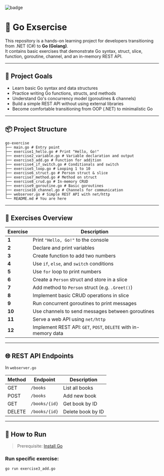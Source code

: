 ![badge](https://img.shields.io/badge/Status-Done-green.svg)

# 🧠 Go Exsercise

This repository is a hands-on learning project for developers transitioning from .NET (C#) to **Go (Golang)**.  
It contains basic exercises that demonstrate Go syntax, struct, slice, function, goroutine, channel, and an in-memory REST API.

---

## 📌 Project Goals

- Learn basic Go syntax and data structures
- Practice writing Go functions, structs, and methods
- Understand Go's concurrency model (goroutines & channels)
- Build a simple REST API without using external libraries
- Become comfortable transitioning from OOP (.NET) to minimalistic Go

---

## 📦 Project Structure
```text
go-exercise
├── main.go # Entry point
├── exercise1_hello.go # Print "Hello, Go!"
├── exercise2_variable.go # Variable declaration and output
├── exercise3_add.go # Function for addition
├── exercise4_if_switch.go # Conditionals and switch
├── exercise5_loop.go # Looping 1 to 10
├── exercise6_struct.go # Person struct & slice
├── exercise7_method.go # Method on struct
├── exercise8_crud.go # In-memory CRUD
├── exercise9_goroutine.go # Basic goroutines
├── exercise10_channel.go # Channels for communication
├── webserver.go # Simple REST API with net/http
└── README.md # You are here
```

---

## 🧪 Exercises Overview

| Exercise | Description |
|----------|-------------|
| **1** | Print `"Hello, Go!"` to the console |
| **2** | Declare and print variables |
| **3** | Create function to add two numbers |
| **4** | Use `if`, `else`, and `switch` conditions |
| **5** | Use `for` loop to print numbers |
| **6** | Create a `Person` struct and store in a slice |
| **7** | Add method to `Person` struct (e.g. `.Greet()`) |
| **8** | Implement basic CRUD operations in slice |
| **9** | Run concurrent goroutines to print messages |
| **10** | Use channels to send messages between goroutines |
| **11** | Serve a web API using `net/http` |
| **12** | Implement REST API: `GET`, `POST`, `DELETE` with in-memory data |

---

## 🌐 REST API Endpoints

In `webserver.go`

| Method | Endpoint       | Description              |
|--------|----------------|--------------------------|
| GET    | `/books`       | List all books           |
| POST   | `/books`       | Add new book             |
| GET    | `/books/{id}`  | Get book by ID           |
| DELETE | `/books/{id}`  | Delete book by ID        |

---

## 🚀 How to Run

> Prerequisite: [Install Go](https://go.dev/dl)

### Run specific exercise:

```bash
go run exercise3_add.go
